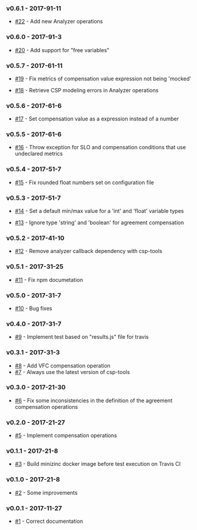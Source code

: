 ### v0.6.1 - 2017-91-11

- [#22](https://github.com/isa-group/governify-agreement-analyzer/issues/22) - Add new Analyzer operations

### v0.6.0 - 2017-91-3

- [#20](https://github.com/isa-group/governify-agreement-analyzer/issues/20) - Add support for "free variables"

### v0.5.7 - 2017-61-11

- [#19](https://github.com/isa-group/governify-agreement-analyzer/issues/19) - Fix metrics of compensation value expression not being 'mocked'

- [#18](https://github.com/isa-group/governify-agreement-analyzer/issues/18) - Retrieve CSP modeling errors in Analyzer operations

### v0.5.6 - 2017-61-6

- [#17](https://github.com/isa-group/governify-agreement-analyzer/issues/17) - Set compensation value as a expression instead of a number

### v0.5.5 - 2017-61-6

- [#16](https://github.com/isa-group/governify-agreement-analyzer/issues/16) - Throw exception for SLO and compensation conditions that use undeclared metrics

### v0.5.4 - 2017-51-7

- [#15](https://github.com/isa-group/governify-agreement-analyzer/issues/15) - Fix rounded float numbers set on configuration file

### v0.5.3 - 2017-51-7

- [#14](https://github.com/isa-group/governify-agreement-analyzer/issues/14) - Set a default min/max value for a 'int' and 'float' variable types

- [#13](https://github.com/isa-group/governify-agreement-analyzer/issues/13) - Ignore type 'string' and 'boolean' for agreement compensation

### v0.5.2 - 2017-41-10

- [#12](https://github.com/isa-group/governify-agreement-analyzer/issues/12) - Remove analyzer callback dependency with csp-tools

### v0.5.1 - 2017-31-25

- [#11](https://github.com/isa-group/governify-agreement-analyzer/issues/11) - Fix npm documetation

### v0.5.0 - 2017-31-7
- [#10](https://github.com/isa-group/governify-agreement-analyzer/issues/10) - Bug fixes

### v0.4.0 - 2017-31-7

- [#9](https://github.com/isa-group/governify-agreement-analyzer/issues/9) - Implement test based on "results.js" file for travis


### v0.3.1 - 2017-31-3

- [#8](https://github.com/isa-group/governify-agreement-analyzer/issues/8) - Add VFC compensation operation
- [#7](https://github.com/isa-group/governify-agreement-analyzer/issues/7) - Always use the latest version of csp-tools

### v0.3.0 - 2017-21-30

- [#6](https://github.com/isa-group/governify-agreement-analyzer/issues/6) - Fix some inconsistencies in the definition of the agreement compensation operations

### v0.2.0 - 2017-21-27

- [#5](https://github.com/isa-group/governify-agreement-analyzer/issues/5) - Implement compensation operations

### v0.1.1 - 2017-21-8

- [#3](https://github.com/isa-group/governify-agreement-analyzer/issues/3) - Build minizinc docker image before test execution on Travis CI

### v0.1.0 - 2017-21-8

- [#2](https://github.com/isa-group/governify-agreement-analyzer/issues/2) - Some improvements

### v0.0.1 - 2017-11-27

- [#1](https://github.com/isa-group/governify-agreement-analyzer/issues/1) - Correct documentation

